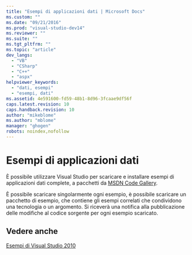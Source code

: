 ```yaml
---
title: "Esempi di applicazioni dati | Microsoft Docs"
ms.custom: ""
ms.date: "09/21/2016"
ms.prod: "visual-studio-dev14"
ms.reviewer: ""
ms.suite: ""
ms.tgt_pltfrm: ""
ms.topic: "article"
dev_langs: 
  - "VB"
  - "CSharp"
  - "C++"
  - "aspx"
helpviewer_keywords: 
  - "dati, esempi"
  - "esempi, dati"
ms.assetid: 4e591600-fd59-48b1-8d96-3fcaae9df56f
caps.latest.revision: 10
caps.handback.revision: 10
author: "mikeblome"
ms.author: "mblome"
manager: "ghogen"
robots: noindex,nofollow
---
```

# Esempi di applicazioni dati
È possibile utilizzare Visual Studio per scaricare e installare esempi di applicazioni dati complete, a pacchetti da [MSDN Code Gallery](http://go.microsoft.com/fwlink/?LinkId=254185).  
  
 È possibile scaricare singolarmente ogni esempio, è possibile scaricare un pacchetto di esempio, che contiene gli esempi correlati che condividono una tecnologia o un argomento.  Si riceverà una notifica alla pubblicazione delle modifiche al codice sorgente per ogni esempio scaricato.  
  
## Vedere anche  
 [Esempi di Visual Studio 2010](http://go.microsoft.com/fwlink/?LinkId=150928)